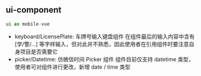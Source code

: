 ## ui-component

```javascript
ui as mobile-vue
```
- keyboard/LicensePlate: 车牌号输入键盘组件
  在组件最后的输入内容中含有 [学/警/...] 等字样输入，但对此并不熟悉，因此使用者在引用组件时要注意自身项目是否需要它
- picker/Datetime: 仿微信时间 Picker 组件
  组件目前仅支持 datetime 类型，使用者可对组件进行更改，新增 date / time 类型

